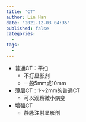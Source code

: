 ```yaml
---
title: "CT"
author: Lin Han
date: "2021-12-03 04:35"
published: false
categories:
  -
tags:
  -
---
```


- 普通CT：平扫
  - 不打显影剂
  - 一般5mm或10mm
- 薄层CT：1～2mm的普通CT
  - 可以观察微小病变
- 增强CT
  - 静脉注射显影剂
